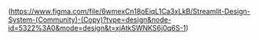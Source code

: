 (https://www.figma.com/file/6wmexCn18oEiqL1Ca3xLkB/Streamlit-Design-System-(Community)-(Copy)?type=design&node-id=5322%3A0&mode=design&t=xjAtkSWNKS6j0q6S-1)
